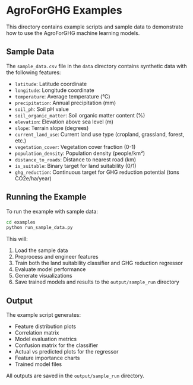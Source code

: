 # AgroForGHG Examples

This directory contains example scripts and sample data to demonstrate how to use the AgroForGHG machine learning models.

## Sample Data

The `sample_data.csv` file in the `data` directory contains synthetic data with the following features:

- `latitude`: Latitude coordinate
- `longitude`: Longitude coordinate
- `temperature`: Average temperature (°C)
- `precipitation`: Annual precipitation (mm)
- `soil_ph`: Soil pH value
- `soil_organic_matter`: Soil organic matter content (%)
- `elevation`: Elevation above sea level (m)
- `slope`: Terrain slope (degrees)
- `current_land_use`: Current land use type (cropland, grassland, forest, etc.)
- `vegetation_cover`: Vegetation cover fraction (0-1)
- `population_density`: Population density (people/km²)
- `distance_to_roads`: Distance to nearest road (km)
- `is_suitable`: Binary target for land suitability (0/1)
- `ghg_reduction`: Continuous target for GHG reduction potential (tons CO2e/ha/year)

## Running the Example

To run the example with sample data:

```bash
cd examples
python run_sample_data.py
```

This will:
1. Load the sample data
2. Preprocess and engineer features
3. Train both the land suitability classifier and GHG reduction regressor
4. Evaluate model performance
5. Generate visualizations
6. Save trained models and results to the `output/sample_run` directory

## Output

The example script generates:
- Feature distribution plots
- Correlation matrix
- Model evaluation metrics
- Confusion matrix for the classifier
- Actual vs predicted plots for the regressor
- Feature importance charts
- Trained model files

All outputs are saved in the `output/sample_run` directory.
